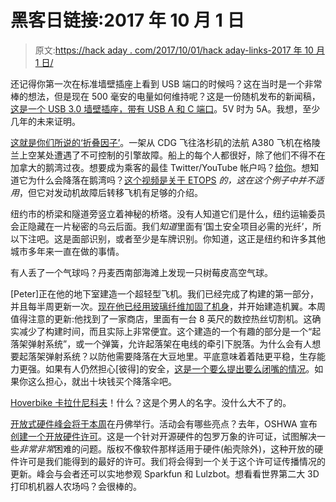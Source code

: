 # 黑客日链接:2017 年 10 月 1 日

> 原文:[https://hack aday . com/2017/10/01/hack aday-links-2017 年 10 月 1 日/](https://hackaday.com/2017/10/01/hackaday-links-october-1-2017/)

还记得你第一次在标准墙壁插座上看到 USB 端口的时候吗？这在当时是一个非常棒的想法，但是现在 500 毫安的电量如何维持呢？这是一份随机发布的新闻稿，[这是一个 USB 3.0 墙壁插座，带有 USB A 和 C 端口](http://www.newark.com/MarketingProductList?orderCode=94Y4162,94Y4163,94Y4165,94Y4211,94Y4214&CMP=e-email-SEPO-260917-HERO-Hubbell&et_cid=29490422&et_rid=1205341476&cmp=)。5V 时为 5A。我想，至少几年的未来证明。

[这就是你们所说的‘折叠因子’](https://www.nytimes.com/2017/09/30/world/plane-engine-explodes.html)。一架从 CDG 飞往洛杉矶的法航 A380 飞机在格陵兰上空某处遭遇了不可控制的引擎故障。船上的每个人都很好，除了他们不得不在加拿大的鹅湾过夜。想要成为乘客的最佳 Twitter/YouTube 帐户吗？[给你](https://nonbiasedreviews.com/air-france-66-engine-blew-up/)。想知道它为什么会降落在鹅湾吗？[这个视频是关于 ETOPS](https://www.youtube.com/watch?v=HSxSgbNQi-g) *的，这在这个例子中并不适用*，但它对发动机故障后转移飞机有足够的介绍。

纽约市的桥梁和隧道旁竖立着神秘的桥塔。没有人知道它们是什么，纽约运输委员会正隐藏在一片秘密的乌云后面。我们*知道*里面有‘国土安全项目必需的光纤’，所以下注吧。这是面部识别，或者至少是车牌识别。你知道，这正是纽约和许多其他城市多年来一直在做的事情。

有人丢了一个气球吗？丹麦西南部海滩上发现一只树莓皮高空气球。

[Peter]正在他的地下室建造一个超轻型飞机。我们已经完成了构建的第一部分，并且每半周更新一次。[现在他已经用玻璃纤维加固了机身](https://www.youtube.com/watch?v=biZ2Sl63nr0)，并开始建造机翼。本周值得注意的更新:他找到了一家商店，里面有一台 8 英尺的数控热丝切割机。这确实减少了构建时间，而且实际上非常便宜。这个建造的一个有趣的部分是一个“起落架弹射系统”，或一个弹簧，允许起落架在电线的牵引下脱落。为什么会有人想要起落架弹射系统？以防他需要降落在大豆地里。平底意味着着陆更平稳，生存能力更强。如果有人仍然担心[彼得]的安全，[这是一个要么提出要么闭嘴的情况](https://www.gofundme.com/parachute-for-the-diy-ultralight)。如果你这么担心，就出十块钱买个降落伞吧。

[Hoverbike 卡拉什尼科夫](https://www.youtube.com/watch?v=RSzgSVsG_tk)！什么？这是个男人的名字。没什么大不了的。

[开放式硬件峰会将于本周](https://2017.oshwa.org/)在丹佛举行。活动会有哪些亮点？去年，OSHWA 宣布[创建一个开放硬件许可](https://hackaday.com/2016/10/10/the-people-talks-and-swag-of-open-hardware-summit/)。这是一个针对开源硬件的包罗万象的许可证，试图解决一些*非常非常*困难的问题。版权不像软件那样适用于硬件(船壳除外)，这种开放的硬件许可是我们能得到的最好的许可。我们将会得到一个关于这个许可证传播情况的更新。峰会与会者还可以实地参观 Sparkfun 和 Lulzbot。想看看世界第二大 3D 打印机机器人农场吗？会很棒的。